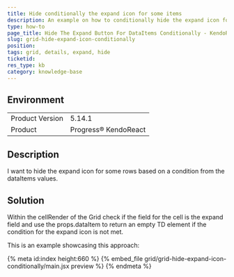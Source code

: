 ```yaml
---
title: Hide conditionally the expand icon for some items
description: An example on how to conditionally hide the expand icon for some items
type: how-to
page_title: Hide The Expand Button For DataItems Conditionally - KendoReact Grid
slug: grid-hide-expand-icon-conditionally
position:
tags: grid, details, expand, hide
ticketid: 
res_type: kb
category: knowledge-base
---
```

 
## Environment
<table>
	<tbody>
		<tr>
			<td>Product Version</td>
			<td>5.14.1</td>
		</tr>
		<tr>
			<td>Product</td>
			<td>Progress® KendoReact</td>
		</tr>
	</tbody>
</table>

## Description
I want to hide the expand icon for some rows based on a condition from the dataItems values.

## Solution
Within the cellRender of the Grid check if the field for the cell is the expand field and use the props.dataItem to return an empty TD element if the condition for the expand icon is not met. 

This is an example showcasing this approach:

{% meta id:index height:660 %} 
{% embed_file grid/grid-hide-expand-icon-conditionally/main.jsx preview %}
{% endmeta %}